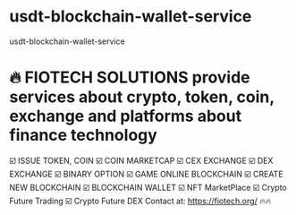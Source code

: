 # usdt-blockchain-wallet-service
usdt-blockchain-wallet-service


# 🔥 FIOTECH SOLUTIONS provide services about crypto, token, coin, exchange and platforms about finance technology
☑️ ISSUE TOKEN, COIN
☑️ COIN MARKETCAP
☑️ CEX EXCHANGE
☑️ DEX EXCHANGE
☑️ BINARY OPTION
☑️ GAME ONLINE BLOCKCHAIN
☑️ CREATE NEW BLOCKCHAIN
☑️ BLOCKCHAIN WALLET
☑️ NFT MarketPlace
☑️ Crypto Future Trading
☑️ Crypto Future DEX
Contact at: https://fiotech.org/ 🔥🔥
